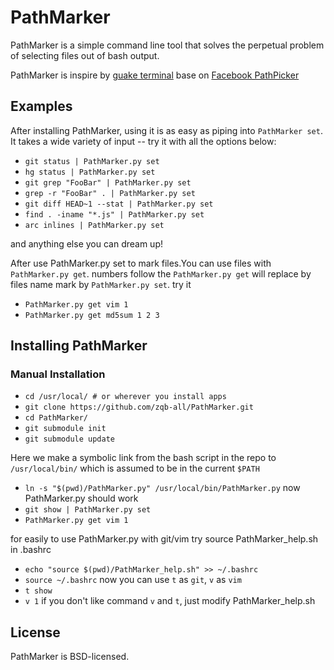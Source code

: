 # PathMarker

PathMarker is a simple command line tool that solves the perpetual
problem of selecting files out of bash output.

PathMarker is inspire by [guake terminal](https://github.com/Guake/guake)
base on [Facebook PathPicker](https://github.com/facebook/PathPicker.git)

## Examples
After installing PathMarker, using it is as easy as piping into `PathMarker set`.
It takes a wide variety of input -- try it with all the options below:

* `git status | PathMarker.py set`
* `hg status | PathMarker.py set`
* `git grep "FooBar" | PathMarker.py set`
* `grep -r "FooBar" . | PathMarker.py set`
* `git diff HEAD~1 --stat | PathMarker.py set`
* `find . -iname "*.js" | PathMarker.py set`
* `arc inlines | PathMarker.py set`

and anything else you can dream up!

After use PathMarker.py set to mark files.You can use files with `PathMarker.py get`.
numbers follow the `PathMarker.py get` will replace by files name mark by `PathMarker.py set`.
try it
* `PathMarker.py get vim 1`
* `PathMarker.py get md5sum 1 2 3`

## Installing PathMarker

### Manual Installation

* `cd /usr/local/ # or wherever you install apps`
* `git clone https://github.com/zqb-all/PathMarker.git`
* `cd PathMarker/`
* `git submodule init`
* `git submodule update`

Here we make a symbolic link from the bash script in the repo
to `/usr/local/bin/` which is assumed to be in the current
`$PATH`

* `ln -s "$(pwd)/PathMarker.py" /usr/local/bin/PathMarker.py`
now PathMarker.py should work
* `git show | PathMarker.py set`
* `PathMarker.py get vim 1`

for easily to use PathMarker.py with git/vim
try source PathMarker_help.sh in .bashrc
* `echo "source $(pwd)/PathMarker_help.sh" >> ~/.bashrc`
* `source ~/.bashrc`
now you can use `t` as `git`, `v` as `vim`
* `t show`
* `v 1`
if you don't like command `v` and `t`, just modify PathMarker_help.sh

## License
PathMarker is BSD-licensed.
